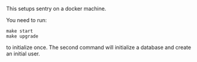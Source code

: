 This setups sentry on a docker machine.

You need to run:

	make start
	make upgrade

to initialize once. The second command will initialize a database and
create an initial user.

